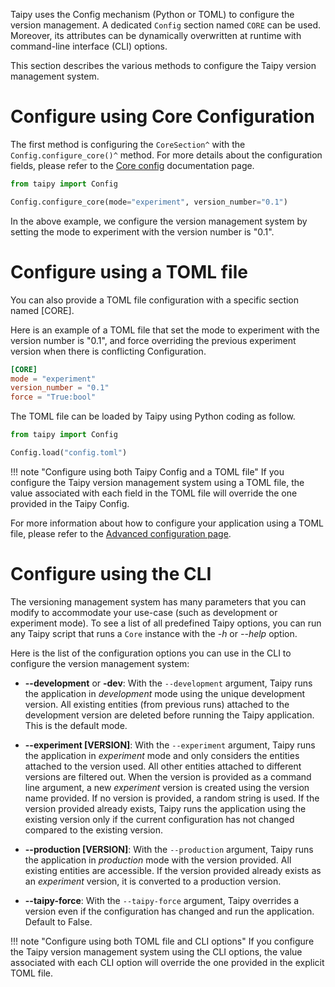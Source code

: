 Taipy uses the Config mechanism (Python or TOML) to configure the version management. A dedicated `Config` section named `CORE` can be used. Moreover, its attributes can be dynamically overwritten at runtime with command-line interface (CLI) options.

This section describes the various methods to configure the Taipy version management system.

# Configure using Core Configuration

The first method is configuring the `CoreSection^` with the `Config.configure_core()^` method.
For more details about the configuration fields, please refer to the [Core config](../config/core-config.md)
documentation
page.

```python linenums="1"
from taipy import Config

Config.configure_core(mode="experiment", version_number="0.1")
```

In the above example, we configure the version management system by setting the mode to experiment
with the version number is "0.1".

# Configure using a TOML file

You can also provide a TOML file configuration with a specific section named [CORE].

Here is an example of a TOML file that set the mode to experiment with the version number is "0.1",
and force overriding the previous experiment version when there is conflicting Configuration.

```toml linenums="1" title="config.toml"
[CORE]
mode = "experiment"
version_number = "0.1"
force = "True:bool"
```

The TOML file can be loaded by Taipy using Python coding as follow.

```python linenums="1"
from taipy import Config

Config.load("config.toml")
```

!!! note "Configure using both Taipy Config and a TOML file"
    If you configure the Taipy version management system using a TOML file, the value associated
    with each field in the TOML file will override the one provided in the Taipy Config.

For more information about how to configure your application using a TOML file, please refer to
the [Advanced configuration page](../config/advanced-config.md).

# Configure using the CLI

The versioning management system has many parameters that you can modify to accommodate your
use-case (such as development or experiment mode). To see a list of all predefined Taipy options,
you can run any Taipy script that runs a `Core` instance with the *-h* or *--help* option.

Here is the list of the configuration options you can use in the CLI to
configure the version management system:

- **--development** or **-dev**: With the `--development` argument, Taipy runs the
  application in *development* mode using the unique development version. All existing
  entities (from previous runs) attached to the development version are deleted before
  running the Taipy application. This is the default mode.

- **--experiment [VERSION]**: With the `--experiment` argument, Taipy runs the application
  in *experiment* mode and only considers the entities attached to the version used.
  All other entities attached to different versions are filtered out.
  When the version is provided as a command line argument, a new *experiment* version
  is created using the version name provided. If no version is provided, a random string
  is used.
  If the version provided already exists, Taipy runs the application using the existing
  version only if the current configuration has not changed compared to the existing
  version.

- **--production [VERSION]**: With the `--production` argument, Taipy runs the application
  in *production* mode with the version provided. All existing entities are accessible.
  If the version provided already exists as an *experiment* version, it is converted
  to a production version.

- **--taipy-force**: With the `--taipy-force` argument, Taipy overrides a version even if
  the configuration has changed and run the application. Default to False.

!!! note "Configure using both TOML file and CLI options"
    If you configure the Taipy version management system using the CLI options, the value
    associated with each CLI option will override the one provided in the explicit TOML file.
